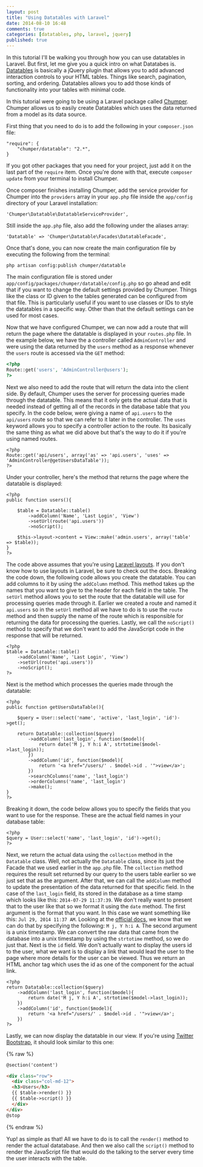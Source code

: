 ```yaml
---
layout: post
title: "Using Datatables with Laravel"
date: 2014-08-10 16:48
comments: true
categories: [datatables, php, laravel, jquery]
published: true
---
```


In this tutorial I'll be walking you through how you can use datatables in Laravel. But first, let me give you a quick intro on what Datatabes is. [Datatables](http://datatables.net/) is basically a jQuery plugin that allows you to add advanced interaction controls to your HTML tables. Things like search, pagination, sorting, and ordering. Datatables allows you to add those kinds of functionality into your tables with minimal code. 


In this tutorial were going to be using a Laravel package called [Chumper](https://github.com/Chumper/Datatable). Chumper allows us to easily create Datatables which uses the data returned from a model as its data source. 

First thing that you need to do is to add the following in your `composer.json` file:

```
"require": {
	"chumper/datatable": "2.*",
}
```

If you got other packages that you need for your project, just add it on the last part of the `require` item. Once you're done with that, execute `composer update` from your terminal to install Chumper.

Once composer finishes installing Chumper, add the service provider for Chumper into the `providers` array in your `app.php` file inside the `app/config` directory of your Laravel installation:

```
'Chumper\Datatable\DatatableServiceProvider',
```

Still inside the `app.php` file, also add the following under the aliases array:

```
'Datatable' => 'Chumper\Datatable\Facades\DatatableFacade',
```

Once that's done, you can now create the main configuration file by executing the following from the terminal:

```
php artisan config:publish chumper/datatable
```

The main configuration file is stored under `app/config/packages/chumper/datatable/config.php` so go ahead and edit that if you want to change the default settings provided by Chumper. Things like the class or ID given to the tables generated can be configured from that file. This is particularly useful if you want to use classes or IDs to style the datatables in a specific way. Other than that the default settings can be used for most cases.

Now that we have configured Chumper, we can now add a route that will return the page where the datatable is displayed in your `routes.php` file. In the example below, we have the a controller called `AdminController` and were using the data returned by the `users` method as a response whenever the `users` route is accessed via the `GET` method: 

``` php
<?php
Route::get('users', 'AdminController@users');
?>
```

Next we also need to add the route that will return the data into the client side. By default, Chumper uses the server for processing queries made through the datatable. This means that it only gets the actual data that is needed instead of getting all of the records in the database table that you specify. In the code below, were giving a name of `api.users` to the `api/users` route so that we can refer to it later in the controller. The `uses` keyword allows you to specify a controller action to the route. Its basically the same thing as what we did above but that's the way to do it if you're using named routes. 

```
<?php
Route::get('api/users', array('as' => 'api.users', 'uses' => 'AdminController@getUsersDataTable'));
?>
```


Under your controller, here's the method that returns the page where the datatable is displayed:

```
<?php
public function users(){

    $table = Datatable::table()
    	->addColumn('Name', 'Last Login', 'View')
    	->setUrl(route('api.users'))
    	->noScript();

    $this->layout->content = View::make('admin.users', array('table' => $table));
}
?>
```

The code above assumes that you're using [Laravel layouts](http://laravel.com/docs/templates). If you don't know how to use layouts in Laravel, be sure to check out the docs. Breaking the code down, the following code allows you create the datatable. You can add columns to it by using the `addColumn` method. This method takes up the names that you want to give to the header for each field in the table. The `setUrl` method allows you to set the route that the datatable will use for processing queries made through it. Earlier we created a route and named it `api.users` so in the `setUrl` method all we have to do is to use the `route` method and then supply the name of the route which is responsible for returning the data for processing the queries. Lastly, we call the `noScript()` method to specify that we don't want to add the JavaScript code in the response that will be returned.

```
<?php
$table = Datatable::table()
	->addColumn('Name', 'Last Login', 'View')
	->setUrl(route('api.users'))
	->noScript();
?>
```

Next is the method which processes the queries made through the datatable:

```
<?php
public function getUsersDataTable(){

    $query = User::select('name', 'active', 'last_login', 'id')->get();

    return Datatable::collection($query)
        ->addColumn('last_login', function($model){
            return date('M j, Y h:i A', strtotime($model->last_login));
        })
        ->addColumn('id', function($model){
            return '<a href="/users/' . $model->id . '">view</a>';
        })
        ->searchColumns('name', 'last_login')
        ->orderColumns('name', 'last_login')
        ->make();
}
?>
```

Breaking it down, the code below allows you to specify the fields that you want to use for the response. These are the actual field names in your database table:

```
<?php
$query = User::select('name', 'last_login', 'id')->get();
?>
```

Next, we return the actual data using the `collection` method in the `Datatable` class. Well, not actually the `Datatable` class, since its just the Facade that we used earlier in the `app.php` file. The `collection` method requires the result set returned by our query to the users table earlier so we just set that as the argument. After that, we can call the `addColumn` method to update the presentation of the data returned for that specific field. In the case of the `last_login` field, its stored in the database as a time stamp which looks like this: `2014-07-29 11:37:39`. We don't really want to present that to the user like that so we format it using the `date` method. The first argument is the format that you want. In this case we want something like this: `Jul 29, 2014 11:37 AM`. Looking at the [official docs](http://php.net/manual/en/function.date.php), we know that we can do that by specifying the following: `M j, Y h:i A`. The second argument is a unix timestamp. We can convert the raw data that came from the database into a unix timestamp by using the `strtotime` method, so we do just that. Next is the `id` field. We don't actually want to display the users id to the user, what we want is to display a link that would lead the user to the page where more details for the user can be viewed. Thus we return an HTML anchor tag which uses the id as one of the component for the actual link.

```
<?php
return Datatable::collection($query)
    ->addColumn('last_login', function($model){
        return date('M j, Y h:i A', strtotime($model->last_login));
    })
    ->addColumn('id', function($model){
        return '<a href="/users/' . $model->id . '">view</a>';
    })
?>
```

Lastly, we can now display the datatable in our view. If you're using [Twitter Bootstrap](http://getbootstrap.com/), it should look similar to this one:

{% raw %}
``` html
@section('content')

<div class="row">
  <div class="col-md-12">
  <h3>Users</h3>
  {{ $table->render() }}
  {{ $table->script() }}
  </div>
</div>
@stop
```
{% endraw %}

Yup! as simple as that! All we have to do is to call the `render()` method to render the actual datatabase. And then we also call the `script()` method to render the JavaScript file that would do the talking to the server every time the user interacts with the table. 
